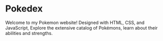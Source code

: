 # Pokedex

Welcome to my Pokemon website! Designed with HTML, CSS, and JavaScript, Explore the extensive catalog of Pokémons, learn about their abilities and strengths.
